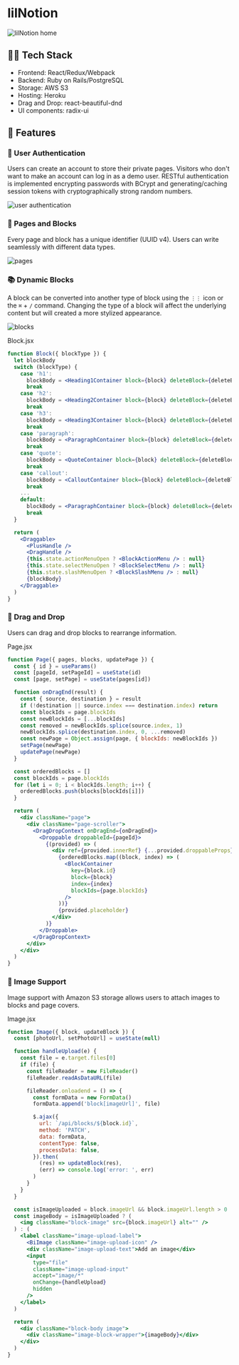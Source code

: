 # lilNotion

![lilNotion home](https://raw.githubusercontent.com/brandonfang/lilnotion/main/app/assets/images/readme-1.png)

## 🧑‍💻 Tech Stack

- Frontend: React/Redux/Webpack
- Backend: Ruby on Rails/PostgreSQL
- Storage: AWS S3
- Hosting: Heroku
- Drag and Drop: react-beautiful-dnd
- UI components: radix-ui

## 🎨 Features

### 🔐 User Authentication

Users can create an account to store their private pages. Visitors who don't want to make an account can log in as a demo user. RESTful authentication is implemented encrypting passwords with BCrypt and generating/caching session tokens with cryptographically strong random numbers.

![user authentication](https://raw.githubusercontent.com/brandonfang/lilnotion/main/app/assets/images/readme-2.png)

### 📝 Pages and Blocks

Every page and block has a unique identifier (UUID v4). Users can write seamlessly with different data types.

![pages](https://raw.githubusercontent.com/brandonfang/lilnotion/main/app/assets/images/readme-3.png)

### 📚 Dynamic Blocks

A block can be converted into another type of block using the `⋮⋮` icon or the `⌘` + `/` command. Changing the type of a block will affect the underlying content but will created a more stylized appearance.

![blocks](https://raw.githubusercontent.com/brandonfang/lilnotion/main/app/assets/images/readme-4.png)

Block.jsx

```jsx
function Block({ blockType }) {
  let blockBody
  switch (blockType) {
    case 'h1':
      blockBody = <Heading1Container block={block} deleteBlock={deleteBlock} />
      break
    case 'h2':
      blockBody = <Heading2Container block={block} deleteBlock={deleteBlock} />
      break
    case 'h3':
      blockBody = <Heading3Container block={block} deleteBlock={deleteBlock} />
      break
    case 'paragraph':
      blockBody = <ParagraphContainer block={block} deleteBlock={deleteBlock} />
      break
    case 'quote':
      blockBody = <QuoteContainer block={block} deleteBlock={deleteBlock} />
      break
    case 'callout':
      blockBody = <CalloutContainer block={block} deleteBlock={deleteBlock} />
      break
    ...
    default:
      blockBody = <ParagraphContainer block={block} deleteBlock={deleteBlock} />
      break
  }

  return (
    <Draggable>
      <PlusHandle />
      <DragHandle />
      {this.state.actionMenuOpen ? <BlockActionMenu /> : null}
      {this.state.selectMenuOpen ? <BlockSelectMenu /> : null}
      {this.state.slashMenuOpen ? <BlockSlashMenu /> : null}
      {blockBody}
    </Draggable>
  )
}
```

### 🤏 Drag and Drop

Users can drag and drop blocks to rearrange information.

<!-- record gif of drag and drop -->
<!-- ![drag and drop]() -->

Page.jsx

```jsx
function Page({ pages, blocks, updatePage }) {
  const { id } = useParams()
  const [pageId, setPageId] = useState(id)
  const [page, setPage] = useState(pages[id])

  function onDragEnd(result) {
    const { source, destination } = result
    if (!destination || source.index === destination.index) return
    const blockIds = page.blockIds
    const newBlockIds = [...blockIds]
    const removed = newBlockIds.splice(source.index, 1)
    newBlockIds.splice(destination.index, 0, ...removed)
    const newPage = Object.assign(page, { blockIds: newBlockIds })
    setPage(newPage)
    updatePage(newPage)
  }

  const orderedBlocks = []
  const blockIds = page.blockIds
  for (let i = 0; i < blockIds.length; i++) {
    orderedBlocks.push(blocks[blockIds[i]])
  }

  return (
    <div className="page">
      <div className="page-scroller">
        <DragDropContext onDragEnd={onDragEnd}>
          <Droppable droppableId={pageId}>
            {(provided) => (
              <div ref={provided.innerRef} {...provided.droppableProps} className="droppable-area">
                {orderedBlocks.map((block, index) => (
                  <BlockContainer
                    key={block.id}
                    block={block}
                    index={index}
                    blockIds={page.blockIds}
                  />
                ))}
                {provided.placeholder}
              </div>
            )}
          </Droppable>
        </DragDropContext>
      </div>
    </div>
  )
}
```

### 📸 Image Support

Image support with Amazon S3 storage allows users to attach images to blocks and page covers.

<!-- record gif of uploading image -->
<!-- ![image support]() -->

Image.jsx

```jsx
function Image({ block, updateBlock }) {
  const [photoUrl, setPhotoUrl] = useState(null)

  function handleUpload(e) {
    const file = e.target.files[0]
    if (file) {
      const fileReader = new FileReader()
      fileReader.readAsDataURL(file)

      fileReader.onloadend = () => {
        const formData = new FormData()
        formData.append('block[imageUrl]', file)

        $.ajax({
          url: `/api/blocks/${block.id}`,
          method: 'PATCH',
          data: formData,
          contentType: false,
          processData: false,
        }).then(
          (res) => updateBlock(res),
          (err) => console.log('error: ', err)
        )
      }
    }
  }

  const isImageUploaded = block.imageUrl && block.imageUrl.length > 0
  const imageBody = isImageUploaded ? (
    <img className="block-image" src={block.imageUrl} alt="" />
  ) : (
    <label className="image-upload-label">
      <BiImage className="image-upload-icon" />
      <div className="image-upload-text">Add an image</div>
      <input
        type="file"
        className="image-upload-input"
        accept="image/*"
        onChange={handleUpload}
        hidden
      />
    </label>
  )

  return (
    <div className="block-body image">
      <div className="image-block-wrapper">{imageBody}</div>
    </div>
  )
}
```

